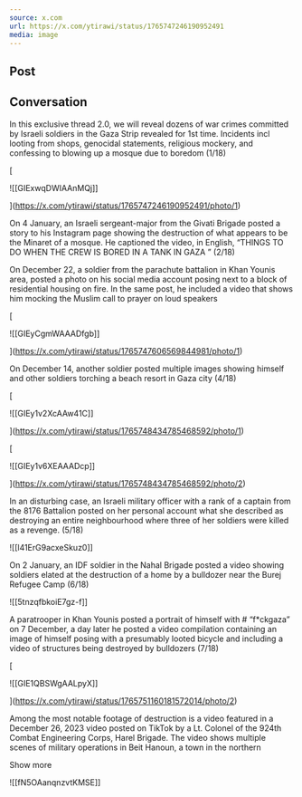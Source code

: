 ```yaml
---
source: x.com
url: https://x.com/ytirawi/status/1765747246190952491
media: image
---
```


## Post

## Conversation

 In this exclusive thread 2.0, we will reveal dozens of war crimes committed by Israeli soldiers in the Gaza Strip revealed for 1st time. Incidents incl looting from shops, genocidal statements, religious mockery, and confessing to blowing up a mosque due to boredom (1/18)

[

![[GIExwqDWIAAnMQj]]



](https://x.com/ytirawi/status/1765747246190952491/photo/1)



On 4 January, an Israeli sergeant-major from the Givati Brigade posted a story to his Instagram page showing the destruction of what appears to be the Minaret of a mosque. He captioned the video, in English, “THINGS TO DO WHEN THE CREW IS BORED IN A TANK IN GAZA ” (2/18)

On December 22, a soldier from the parachute battalion in Khan Younis area, posted a photo on his social media account posing next to a block of residential housing on fire. In the same post, he included a video that shows him mocking the Muslim call to prayer on loud speakers

[

![[GIEyCgmWAAADfgb]]



](https://x.com/ytirawi/status/1765747606569844981/photo/1)

On December 14, another soldier posted multiple images showing himself and other soldiers torching a beach resort in Gaza city (4/18)

[

![[GIEy1v2XcAAw41C]]



](https://x.com/ytirawi/status/1765748434785468592/photo/1)

[

![[GIEy1v6XEAAADcp]]



](https://x.com/ytirawi/status/1765748434785468592/photo/2)

In an disturbing case, an Israeli military officer with a rank of a captain from the 8176 Battalion posted on her personal account what she described as destroying an entire neighbourhood where three of her soldiers were killed as a revenge. (5/18)

![[l41ErG9acxeSkuz0]]

On 2 January, an IDF soldier in the Nahal Brigade posted a video showing soldiers elated at the destruction of a home by a bulldozer near the Burej Refugee Camp (6/18)

![[5tnzqfbkoiE7gz-f]]

A paratrooper in Khan Younis posted a portrait of himself with # “f\*ckgaza” on 7 December, a day later he posted a video compilation containing an image of himself posing with a presumably looted bicycle and including a video of structures being destroyed by bulldozers (7/18)

[

![[GIE1QBSWgAALpyX]]



](https://x.com/ytirawi/status/1765751160181572014/photo/2)

Among the most notable footage of destruction is a video featured in a December 26, 2023 video posted on TikTok by a Lt. Colonel of the 924th Combat Engineering Corps, Harel Brigade. The video shows multiple scenes of military operations in Beit Hanoun, a town in the northern

Show more

![[fN5OAanqnzvtKMSE]]
